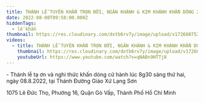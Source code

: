 ```yaml
---
title: THÁNH LỄ TUYÊN KHẤN TRỌN ĐỜI, NGÂN KHÁNH & KIM KHÁNH KHẤN DÒNG 2022
date: 2022-08-08T09:58:00.000Z
hiddenTags:
  - lễ khấn
thumbnail: https://res.cloudinary.com/dxtb6rv7y/image/upload/v1726887520/le_khan_2022_mymp2c.jpg
videos:
  - title: THÁNH LỄ TUYÊN KHẤN TRỌN ĐỜI, NGÂN KHÁNH & KIM KHÁNH KHẤN DÒNG 2022
    thumbnail: https://res.cloudinary.com/dxtb6rv7y/image/upload/v1726887520/le_khan_2022_mymp2c.jpg
    youtubeUrl: https://www.youtube.com/watch?v=qNABn9HTTj8
---
```

\- Thánh lễ tạ ơn và nghi thức khấn dòng cử hành lúc 8g30 sáng thứ hai, ngày 08.8.2022, tại Thánh Đường Giáo Xứ Lạng Sơn

1075 Lê Đức Thọ, Phường 16, Quận Gò Vấp, Thành Phố Hồ Chí Minh
